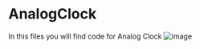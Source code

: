 # AnalogClock
In this files you will find code for Analog Clock
![image](https://github.com/user-attachments/assets/e7f18493-f61a-42b2-8987-1ac2e9d88401)
